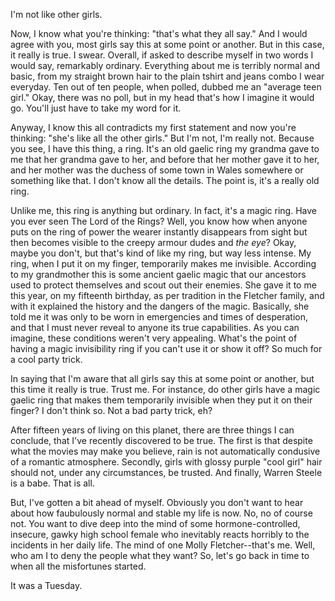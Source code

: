 I'm not like other girls. 

Now, I know what you're thinking: "that's what they all say." And I would agree with you, most girls say this at some point or another. But in this case, it really is true. I swear. Overall, if asked to describe myself in two words I would say, remarkably ordinary. Everything about me is terribly normal and basic, from my straight brown hair to the plain tshirt and jeans combo I wear everyday. Ten out of ten people, when polled, dubbed me an "average teen girl." Okay, there was no poll, but in my head that's how I imagine it would go. You'll just have to take my word for it. 

Anyway, I know this all contradicts my first statement and now you're thinking: "she's like all the other girls." But I'm not, I'm really not. Because you see, I have this thing, a ring. It's an old gaelic ring my grandma gave to me that her grandma gave to her, and before that her mother gave it to her, and her mother was the duchess of some town in Wales somewhere or something like that. I don't know all the details. The point is, it's a really old ring. 

Unlike me, this ring is anything but ordinary. In fact, it's a magic ring. Have you ever seen The Lord of the Rings? Well, you know how when anyone puts on the ring of power the wearer instantly disappears from sight but then becomes visible to the creepy armour dudes and *the eye*? Okay, maybe you don't, but that's kind of like my ring, but way less intense. My ring, when I put it on my finger, temporarily makes me invisible. According to my grandmother this is some ancient gaelic magic that our ancestors used to protect themselves and scout out their enemies. She gave it to me this year, on my fifteenth birthday, as per tradition in the Fletcher family, and with it explained the history and the dangers of the magic. Basically, she told me it was only to be worn in emergencies and times of desperation, and that I must never reveal to anyone its true capabilities. As you can imagine, these conditions weren't very appealing. What's the point of having a magic invisibility ring if you can't use it or show it off? So much for a cool party trick. 






In saying that I'm aware that all girls say this at some point or another, but this time it really is true. Trust me. For instance, do other girls have a magic gaelic ring that makes them temporarily invisible when they put it on their finger? I don't think so. Not a bad party trick, eh? 



After fifteen years of living on this planet, there are three things I can conclude, that I've recently discovered to be true. The first is  that despite what the movies may make you believe, rain is not automatically condusive of a romantic atmosphere. Secondly, girls with glossy purple "cool girl" hair should not, under any circumstances, be trusted. And finally, Warren Steele is a babe. That is all. 

But, I've gotten a bit ahead of myself. Obviously you don't want to hear about how faubulously normal and stable my life is now. No, no of course not. You want to dive deep into the mind of some hormone-controlled, insecure, gawky high school female who inevitably reacts horribly to the incidents in her daily life. The mind of one Molly Fletcher--that's me. Well, who am I to deny the people what they want? So, let's go back in time to when all the misfortunes started. 

It was a Tuesday. 

